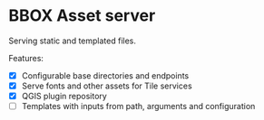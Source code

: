 BBOX Asset server
=================

Serving static and templated files.

Features:
- [x] Configurable base directories and endpoints
- [x] Serve fonts and other assets for Tile services
- [x] QGIS plugin repository
- [ ] Templates with inputs from path, arguments and configuration
